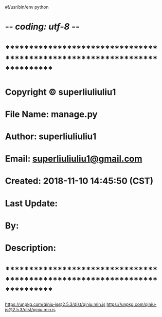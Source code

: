 
#!/usr/bin/env python
# -*- coding: utf-8 -*-
# **************************************************************************
# Copyright © superliuliuliu1
# File Name: manage.py
# Author: superliuliuliu1
# Email: superliuliuliu1@gmail.com
# Created: 2018-11-10 14:45:50 (CST)
# Last Update:
#          By:
# Description:
# **************************************************************************


https://unpkg.com/qiniu-js@2.5.3/dist/qiniu.min.js
https://unpkg.com/qiniu-js@2.5.3/dist/qiniu.min.js
